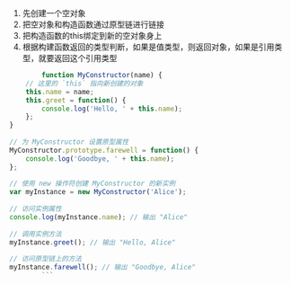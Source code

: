 1. 先创建一个空对象
2. 把空对象和构造函数通过原型链进行链接
3. 把构造函数的this绑定到新的空对象身上
4. 根据构建函数返回的类型判断，如果是值类型，则返回对象，如果是引用类型，就要返回这个引用类型
```javascript
        function MyConstructor(name) {  
    // 这里的 `this` 指向新创建的对象  
    this.name = name;  
    this.greet = function() {  
        console.log('Hello, ' + this.name);  
    };  
}  
  
// 为 MyConstructor 设置原型属性  
MyConstructor.prototype.farewell = function() {  
    console.log('Goodbye, ' + this.name);  
};  
  
// 使用 new 操作符创建 MyConstructor 的新实例  
var myInstance = new MyConstructor('Alice');  
  
// 访问实例属性  
console.log(myInstance.name); // 输出 "Alice"  
  
// 调用实例方法  
myInstance.greet(); // 输出 "Hello, Alice"  
  
// 访问原型链上的方法  
myInstance.farewell(); // 输出 "Goodbye, Alice"
        ```
